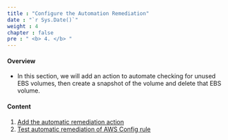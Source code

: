 ```yaml
---
title : "Configure the Automation Remediation"
date : "`r Sys.Date()`"
weight : 4
chapter : false
pre : " <b> 4. </b> "
---
```


#### Overview
- In this section, we will add an action to automate checking for unused EBS volumes, then create a snapshot of the volume and delete that EBS volume.


#### Content 

1. [Add the automatic remediation action](4.1-AddActionAutomationRemediation/)
2. [Test automatic remediation of AWS Config rule](4.2-TestTheAutomationRemediation/)